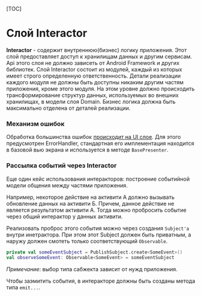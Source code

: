 [TOC]

# Слой Interactor

**Interactor** - содержит внутреннюю(бизнес) логику приложения.
Этот слой предоставляет доступ к хранилищам данных и другим сервисам.
Api этого слоя не должно зависеть от Android Framework и других библиотек.
Слой Interactor состоит из модулей, каждый из которых имеет строго определенную
ответственность. Детали реализации каждого модуля не должны быть доступны
никаким другим частям приложения, кроме этого модуля. На этом уровне должно
происходить трансформирование структур данных, используемых во внешних хранилищах,
в модели слоя Domain. Бизнес логика должна быть максимально отделена от
деталей реализации.

### Механизм ошибок

Обработка большинства ошибок [происходит на UI слое][handle_errors].
Для этого предусмотрен ErrorHandler,
стандартная его имплементация находится в базовой вью экрана и
используется в методе `BasePresenter`.

### Рассылка событий через Interactor

Еще один кейс использования интеракторов: построение событийной модели общения
между частями приложения.

Например, некоторое действие на активити А должно вызывать обновление
данных на активити Б. Причем, данное действие не является результатом активити А.
Тогда можно пробросить событие через общий интерактор у данных активити.

Реализовать проброс этого события можно через создания `Subject'а` внутри
инетрактора. При этом этот Subject должен быть приватным, а наружу должен
смотеть только соответствующий `Observable`.

``` kotlin
private val someEventSubject = PublishSubject.create<SomeEvent>()
val observeSomeEvent: Observable<SomeEvent> = someEventSubject
```

*Примечание*: выбор типа сабжекта зависит от нужд приложения.

Чтобы заэмитить события, в интеракторе должны быть созданы метода типа `emit...`.


[handle_errors]: ../ui/presenter.md